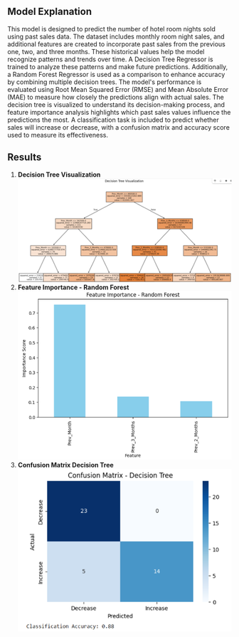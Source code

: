 ## Model Explanation
This model is designed to predict the number of hotel room nights sold using past sales data. The dataset includes monthly room night sales, and additional features are created to incorporate past sales from the previous one, two, and three months. These historical values help the model recognize patterns and trends over time. A Decision Tree Regressor is trained to analyze these patterns and make future predictions. Additionally, a Random Forest Regressor is used as a comparison to enhance accuracy by combining multiple decision trees. The model's performance is evaluated using Root Mean Squared Error (RMSE) and Mean Absolute Error (MAE) to measure how closely the predictions align with actual sales. The decision tree is visualized to understand its decision-making process, and feature importance analysis highlights which past sales values influence the predictions the most. A classification task is included to predict whether sales will increase or decrease, with a confusion matrix and accuracy score used to measure its effectiveness.
## Results
1. **Decision Tree Visualization**
![Alt text](Decision_Tree_Visualization.png)
2. **Feature Importance - Random Forest**
![Alt text](Feature_Importance_Random_Forest.png)
3. **Confusion Matrix Decision Tree**
![Alt text](Confusion_Matrix_Decision_Tree.png)
